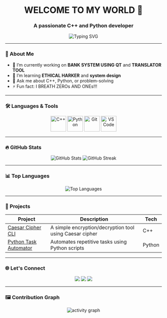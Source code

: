 <!-- Profile Header -->
<h1 align="center">WELCOME TO MY WORLD 👋 </h1>
<h3 align="center">A passionate C++ and Python developer</h3>

<p align="center">
  <img src="https://readme-typing-svg.herokuapp.com?font=Fira+Code&pause=1000&color=36BCF7&center=true&vCenter=true&width=435&lines=Problem+Solver;C%2B%2B+%2F+Python+Developer;Lifelong+Learner" alt="Typing SVG" />
</p>

---

### 🧠 About Me

- 🔭 I’m currently working on **BANK SYSTEM USING QT** and **TRANSLATOR TOOL**
- 🌱 I’m learning **ETHICAL HARKER** and **system design**
- 💬 Ask me about C++, Python, or problem-solving
- ⚡ Fun fact: I BREATH ZEROs AND ONEs!!!

---

### 🛠️ Languages & Tools

<p align="center">
  <img src="https://cdn.jsdelivr.net/gh/devicons/devicon/icons/cplusplus/cplusplus-original.svg" alt="C++" width="50" height="50"/>
  <img src="https://cdn.jsdelivr.net/gh/devicons/devicon/icons/python/python-original.svg" alt="Python" width="50" height="50"/>
  <img src="https://cdn.jsdelivr.net/gh/devicons/devicon/icons/git/git-original.svg" alt="Git" width="50" height="50"/>
  <img src="https://cdn.jsdelivr.net/gh/devicons/devicon/icons/vscode/vscode-original.svg" alt="VS Code" width="50" height="50"/>
</p>

---

### 🔥 GitHub Stats

<p align="center">
  <img src="https://github-readme-stats.vercel.app/api?username=YourGitHubUsername&show_icons=true&theme=tokyonight" alt="GitHub Stats"/>
  <img src="https://github-readme-streak-stats.herokuapp.com/?user=YourGitHubUsername&theme=tokyonight" alt="GitHub Streak"/>
</p>

---

### 📊 Top Languages

<p align="center">
  <img src="https://github-readme-stats.vercel.app/api/top-langs/?username=YourGitHubUsername&layout=compact&theme=tokyonight" alt="Top Languages">
</p>

---

### 💼 Projects

| Project | Description | Tech |
|--------|-------------|------|
| [Caesar Cipher CLI](https://github.com/YourGitHubUsername/caesar-cipher-cpp) | A simple encryption/decryption tool using Caesar cipher | C++ |
| [Python Task Automator](https://github.com/YourGitHubUsername/python-automation) | Automates repetitive tasks using Python scripts | Python |

---

### 🌐 Let's Connect

<p align="center">
  <a href="https://www.linkedin.com/in/your-profile"><img src="https://img.shields.io/badge/LinkedIn-blue?style=for-the-badge&logo=linkedin" /></a>
  <a href="mailto:your@email.com"><img src="https://img.shields.io/badge/Gmail-D14836?style=for-the-badge&logo=gmail&logoColor=white" /></a>
  <a href="https://github.com/YourGitHubUsername"><img src="https://img.shields.io/badge/GitHub-100000?style=for-the-badge&logo=github&logoColor=white" /></a>
</p>

---

### 🖼️ Contribution Graph

<p align="center">
  <img src="https://github-readme-activity-graph.cyclic.app/graph?username=YourGitHubUsername&theme=react-dark" alt="activity graph"/>
</p>
